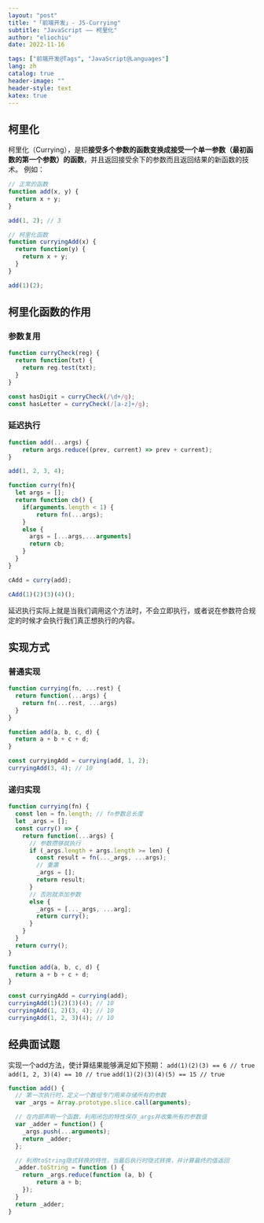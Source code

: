 ```yaml
---
layout: "post"
title: "「前端开发」- JS-Currying"
subtitle: "JavaScript —— 柯里化"
author: "eliochiu"
date: 2022-11-16

tags: ["前端开发@Tags", "JavaScript@Languages"]
lang: zh
catalog: true
header-image: ""
header-style: text
katex: true
---
```


## 柯里化
柯里化（Currying），是把**接受多个参数的函数变换成接受一个单一参数（最初函数的第一个参数）的函数**，并且返回接受余下的参数而且返回结果的新函数的技术。 例如：
```js
// 正常的函数
function add(x, y) {
  return x + y;
}

add(1, 2); // 3

// 柯里化函数
function curryingAdd(x) {
  return function(y) {
    return x + y;
  }
}

add(1)(2);
```

## 柯里化函数的作用
### 参数复用
```js
function curryCheck(reg) {
  return function(txt) {
    return reg.test(txt);
  }
}

const hasDigit = curryCheck(/\d+/g);
const hasLetter = curryCheck(/[a-z]+/g);
```

### 延迟执行
```js
function add(...args) {
	return args.reduce((prev, current) => prev + current);
}

add(1, 2, 3, 4);

function curry(fn){
  let args = [];
  return function cb() {
    if(arguments.length < 1) {
    	return fn(...args);
    }
    else {
      args = [...args,...arguments]
      return cb;
    }
  }
}

cAdd = curry(add);

cAdd(1)(2)(3)(4)();
```

延迟执行实际上就是当我们调用这个方法时，不会立即执行，或者说在参数符合规定的时候才会执行我们真正想执行的内容。

## 实现方式
### 普通实现
```js
function currying(fn, ...rest) {
  return function(...args) {
    return fn(...rest, ...args)
  }
}

function add(a, b, c, d) {
  return a + b + c + d;
}

const curryingAdd = currying(add, 1, 2);
curryingAdd(3, 4); // 10
```

### 递归实现
```js
function currying(fn) {
  const len = fn.length; // fn参数总长度
  let _args = [];
  const curry() => {
    return function(...args) {
      // 参数攒够就执行
      if (_args.length + args.length >= len) {
        const result = fn(..._args, ...args);
        // 重置
        _args = [];
        return result;
      }
      // 否则就添加参数
      else {
        _args = [..._args, ...arg];
        return curry();
      }
    }
  }
  return curry();
}

function add(a, b, c, d) {
  return a + b + c + d;
}

const curryingAdd = currying(add);
curryingAdd(1)(2)(3)(4); // 10
curryingAdd(1, 2)(3, 4); // 10
curryingAdd(1, 2, 3)(4); // 10
```

## 经典面试题
实现一个add方法，使计算结果能够满足如下预期：
`add(1)(2)(3) == 6 // true`
`add(1, 2, 3)(4) == 10 // true`
`add(1)(2)(3)(4)(5) == 15 // true`

```js
function add() {
  // 第一次执行时，定义一个数组专门用来存储所有的参数
  var _args = Array.prototype.slice.call(arguments);

  // 在内部声明一个函数，利用闭包的特性保存_args并收集所有的参数值
  var _adder = function() {
    _args.push(...arguments);
    return _adder;
  };

  // 利用toString隐式转换的特性，当最后执行时隐式转换，并计算最终的值返回
  _adder.toString = function () {
    return _args.reduce(function (a, b) {
    	return a + b;
    });
  }
  return _adder;
}
```





